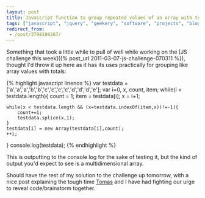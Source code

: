 ```yaml
---
layout: post
title: Javascript function to group repeated values of an array with totals
tags: ["javascript", "jquery", "geekery", "software", "projects", "blog"]
redirect_from:
 - /post/3798198267/
---
```


Something that took a little while to pull of well while working on the [JS challenge this week]({% post_url 2011-03-07-js-challenge-070311 %}), thought I'd throw it up here as it has its uses practically for grouping like array values with totals:

<!-- more -->

{% highlight javascript linenos %}
var testdata = ['a','a','a','b','b','c','c','c','c','d','d','d','e'];
var i=0, x, count, item;
while(i < testdata.length){
    count = 1;
    item = testdata[i];
    x = i+1;

    while(x < testdata.length && (x=testdata.indexOf(item,x))!=-1){
        count+=1;
        testdata.splice(x,1);
    }
    testdata[i] = new Array(testdata[i],count);
    ++i;
}
console.log(testdata);
{% endhighlight %}

This is outputting to the console log for the sake of testing it, but the kind of output you'd expect to see is a multidimensional array.

Should have the rest of my solution to the challenge up tomorrow, with a nice post explaining the tough time [Tomas](http://tmayr.com) and I have had fighting our urge to reveal code/brainstorm together.
